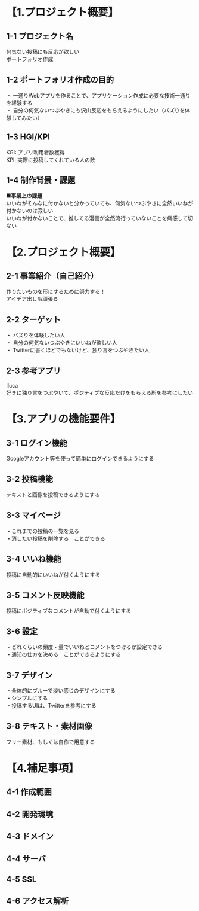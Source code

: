 # 【1.プロジェクト概要】
## 1-1 プロジェクト名
何気ない投稿にも反応が欲しい  
ポートフォリオ作成

## 1-2 ポートフォリオ作成の目的
・ 一通りWebアプリを作ることで、アプリケーション作成に必要な技術一通りを経験する  
・ 自分の何気ないつぶやきにも沢山反応をもらえるようにしたい（バズりを体験してみたい）

## 1-3 HGI/KPI
KGI: アプリ利用者数獲得  
KPI: 実際に投稿してくれている人の数

## 1-4 制作背景・課題
**■事業上の課題**  
いいねがそんなに付かないと分かっていても、何気ないつぶやきに全然いいねが付かないのは寂しい  
いいねが付かないことで、推してる漫画が全然流行っていないことを痛感して切ない


# 【2.プロジェクト概要】
## 2-1 事業紹介（自己紹介）
作りたいものを形にするために努力する！  
アイデア出しも頑張る

## 2-2 ターゲット
・ バズりを体験したい人  
・ 自分の何気ないつぶやきにいいねが欲しい人  
・ Twitterに書くほどでもないけど、独り言をつぶやきたい人

## 2-3 参考アプリ
Iluca  
好きに独り言をつぶやいて、ポジティブな反応だけをもらえる所を参考にしたい


# 【3.アプリの機能要件】
## 3-1 ログイン機能
Googleアカウント等を使って簡単にログインできるようにする

## 3-2 投稿機能
テキストと画像を投稿できるようにする

## 3-3 マイページ
・これまでの投稿の一覧を見る  
・消したい投稿を削除する　ことができる

## 3-4 いいね機能
投稿に自動的にいいねが付くようにする

## 3-5 コメント反映機能
投稿にポジティブなコメントが自動で付くようにする

## 3-6 設定
・どれくらいの頻度・量でいいねとコメントをつけるか設定できる  
・通知の仕方を決める　ことができるようにする

## 3-7 デザイン
・全体的にブルーで淡い感じのデザインにする  
・シンプルにする  
・投稿するUIは、Twitterを参考にする

## 3-8 テキスト・素材画像
フリー素材、もしくは自作で用意する


# 【4.補足事項】
## 4-1 作成範囲

## 4-2 開発環境

## 4-3 ドメイン

## 4-4 サーバ

## 4-5 SSL

## 4-6 アクセス解析
